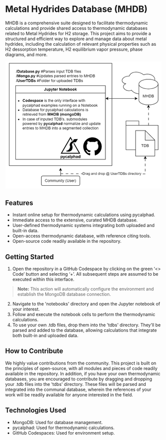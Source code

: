 # Metal Hydrides Database (MHDB)

MHDB is a comprehensive suite designed to facilitate thermodynamic calculations and provide shared access to thermodynamic databases related to Metal Hydrides for H2 storage. This project aims to provide a structured and efficient way to explore and manage data about metal hydrides, including the calculation of relevant physical properties such as H2 dessorption temperature, H2 equilibrium vapor pressure, phase diagrams, and more.

![MHDB Schematic](assets/MHDB.png)

## Features

- Instant online setup for thermodynamic calculations using pycalphad.
- Immediate access to the extensive, curated MHDB database.
- User-defined thermodynamic systems integrating both uploaded and built-in data.
- Open-access thermodynamic database, with reference citing tools.
- Open-source code readily available in the repository.


## Getting Started

1. Open the repository in a GitHub Codespace by clicking on the green ‘<> Code’ button and selecting ‘+’. All subsequent steps are assumed to be executed within this interface.
> **Note:** This action will automatically configure the environment and establish the MongoDB database connection.
2. Navigate to the 'notebooks' directory and open the Jupyter notebook of your interest.
3. Follow and execute the notebook cells to perform the thermodynamic calculations.
4. To use your own .tdb files, drop them into the 'tdbs' directory. They'll be parsed and added to the database, allowing calculations that integrate both built-in and uploaded data.

## How to Contribute

We highly value contributions from the community. This project is built on the principles of open-source, with all modules and pieces of code readily available in the repository. In addition, if you have your own thermodynamic databases, you are encouraged to contribute by dragging and dropping your .tdb files into the 'tdbs' directory. These files will be parsed and integrated into the communal database, wherein the references of your work will be readily available for anyone interested in the field.

## Technologies Used

- MongoDB: Used for database management.
- pycalphad: Used for thermodynamic calculations.
- GitHub Codespaces: Used for environment setup.